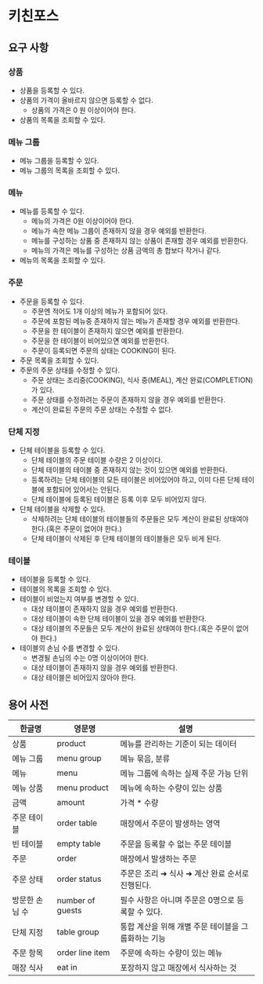 # 키친포스

## 요구 사항

### 상품

- 상품을 등록할 수 있다.
- 상품의 가격이 올바르지 않으면 등록할 수 없다.
    - 상품의 가격은 0 원 이상이어야 한다.
- 상품의 목록을 조회할 수 있다.

### 메뉴 그룹

- 메뉴 그룹을 등록할 수 있다.
- 메뉴 그룹의 목록을 조회할 수 있다.

### 메뉴

- 메뉴를 등록할 수 있다.
    - 메뉴의 가격은 0원 이상이어야 한다.
    - 메뉴가 속한 메뉴 그룹이 존재하지 않을 경우 예외를 반환한다.
    - 메뉴를 구성하는 상품 중 존재하지 않는 상품이 존재할 경우 예외를 반환한다.
    - 메뉴의 가격은 메뉴를 구성하는 상품 금액의 총 합보다 작거나 같다.
- 메뉴의 목록을 조회할 수 있다.

### 주문

- 주문을 등록할 수 있다.
    - 주문엔 적어도 1개 이상의 메뉴가 포함되어 있다.
    - 주문에 포함된 메뉴중 존재하지 않는 메뉴가 존재할 경우 예외를 반환한다.
    - 주문을 한 테이블이 존재하지 않으면 예외를 반환한다.
    - 주문을 한 테이블이 비어있으면 예외를 반환한다.
    - 주문이 등록되면 주문의 상태는 COOKING이 된다.
- 주문 목록을 조회할 수 있다.
- 주문의 주문 상태를 수정할 수 있다.
    - 주문 상태는 조리중(COOKING), 식사 중(MEAL), 계산 완료(COMPLETION)가 있다.
    - 주문 상태를 수정하려는 주문이 존재하지 않을 경우 예외를 반환한다.
    - 계산이 완료된 주문의 주문 상태는 수정할 수 없다.

### 단체 지정

- 단체 테이블을 등록할 수 있다.
    - 단체 테이블의 주문 테이블 수량은 2 이상이다.
    - 단체 테이블의 테이블 중 존재하지 않는 것이 있으면 예외를 반환한다.
    - 등록하려는 단체 테이블의 모든 테이블은 비어있어야 하고, 이미 다른 단체 테이블에 포함되어 있어서는 안된다.
    - 단체 테이블에 등록된 테이블은 등록 이후 모두 비어있지 않다.
- 단체 테이블을 삭제할 수 있다.
    - 삭제하려는 단체 테이블의 테이블들의 주문들은 모두 계산이 완료된 상태여야 한다.(혹은 주문이 없어야 한다.)
    - 단체 테이블이 삭제된 후 단체 테이블의 테이블들은 모두 비게 된다.

### 테이블

- 테이블을 등록할 수 있다.
- 테이블의 목록을 조회할 수 있다.
- 테이블이 비었는지 여부를 변경할 수 있다.
    - 대상 테이블이 존재하지 않을 경우 예외를 반환한다.
    - 대상 테이블이 속한 단체 테이블이 있을 경우 예외를 반환한다.
    - 대상 테이블의 주문들은 모두 계산이 완료된 상태여야 한다.(혹은 주문이 없어야 한다.)
- 테이블의 손님 수를 변경할 수 있다.
    - 변경될 손님의 수는 0명 이상이어야 한다.
    - 대상 테이블이 존재하지 않을 경우 예외를 반환한다.
    - 대상 테이블은 비어있지 않아야 한다.

## 용어 사전

| 한글명      | 영문명              | 설명                            |
|----------|------------------|-------------------------------|
| 상품       | product          | 메뉴를 관리하는 기준이 되는 데이터           |
| 메뉴 그룹    | menu group       | 메뉴 묶음, 분류                     |
| 메뉴       | menu             | 메뉴 그룹에 속하는 실제 주문 가능 단위        |
| 메뉴 상품    | menu product     | 메뉴에 속하는 수량이 있는 상품             |
| 금액       | amount           | 가격 * 수량                       |
| 주문 테이블   | order table      | 매장에서 주문이 발생하는 영역              |
| 빈 테이블    | empty table      | 주문을 등록할 수 없는 주문 테이블           |
| 주문       | order            | 매장에서 발생하는 주문                  |
| 주문 상태    | order status     | 주문은 조리 ➜ 식사 ➜ 계산 완료 순서로 진행된다. |
| 방문한 손님 수 | number of guests | 필수 사항은 아니며 주문은 0명으로 등록할 수 있다. |
| 단체 지정    | table group      | 통합 계산을 위해 개별 주문 테이블을 그룹화하는 기능 |
| 주문 항목    | order line item  | 주문에 속하는 수량이 있는 메뉴             |
| 매장 식사    | eat in           | 포장하지 않고 매장에서 식사하는 것           |
